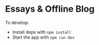 # Essays & Offline Blog

To develop:

 - Install deps with `npm install`
 - Start the app with `npm run dev`

